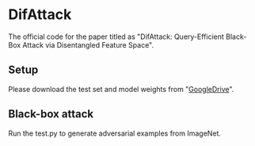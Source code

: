 # DifAttack
The official code for the paper titled as "DifAttack: Query-Efficient Black-Box Attack via Disentangled Feature Space".

## Setup
Please download the test set and model weights from "[GoogleDrive](https://drive.google.com/drive/folders/1o4yPWxAC575PT_mQSxV4d7BCLCbC2oRV?usp=sharing)".

## Black-box attack
Run the test.py to generate adversarial examples from ImageNet.

